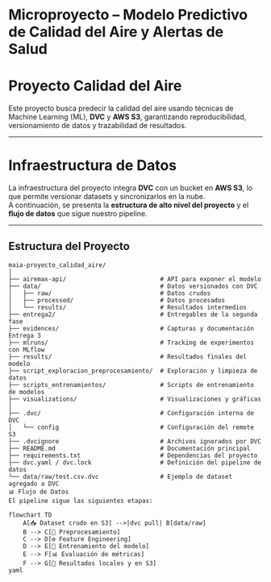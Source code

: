 # Microproyecto – Modelo Predictivo de Calidad del Aire y Alertas de Salud  

# Proyecto Calidad del Aire

Este proyecto busca predecir la calidad del aire usando técnicas de Machine Learning (ML), **DVC** y **AWS S3**, garantizando reproducibilidad, versionamiento de datos y trazabilidad de resultados.

---

# Infraestructura de Datos

La infraestructura del proyecto integra **DVC** con un bucket en **AWS S3**, lo que permite versionar datasets y sincronizarlos en la nube.  
A continuación, se presenta la **estructura de alto nivel del proyecto** y el **flujo de datos** que sigue nuestro pipeline.

---

##  Estructura del Proyecto

```plaintext
maia-proyecto_calidad_aire/
│
├── airemax-api/                          # API para exponer el modelo
├── data/                                 # Datos versionados con DVC
│   ├── raw/                              # Datos crudos
│   ├── processed/                        # Datos procesados
│   └── results/                          # Resultados intermedios
├── entrega2/                             # Entregables de la segunda fase
├── evidences/                            # Capturas y documentación Entrega 3
├── mlruns/                               # Tracking de experimentos con MLflow
├── results/                              # Resultados finales del modelo
├── script_exploracion_preprocesamiento/  # Exploración y limpieza de datos
├── scripts_entrenamientos/               # Scripts de entrenamiento de modelos
├── visualizations/                       # Visualizaciones y gráficas
│
├── .dvc/                                 # Configuración interna de DVC
│   └── config                            # Configuración del remote S3
├── .dvcignore                            # Archivos ignorados por DVC
├── README.md                             # Documentación principal
├── requirements.txt                      # Dependencias del proyecto
├── dvc.yaml / dvc.lock                   # Definición del pipeline de datos
└── data/raw/test.csv.dvc                 # Ejemplo de dataset agregado a DVC
📊 Flujo de Datos
El pipeline sigue las siguientes etapas:

flowchart TD
    A[📥 Dataset crudo en S3] -->|dvc pull| B[data/raw]
    B --> C[🧹 Preprocesamiento]
    C --> D[⚙️ Feature Engineering]
    D --> E[🤖 Entrenamiento del modelo]
    E --> F[📊 Evaluación de métricas]
    F --> G[📁 Resultados locales y en S3]
yaml


